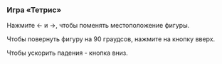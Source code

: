 ### Игра «Тетрис»


Нажмите <- и ->, чтобы поменять местоположение фигуры.


Чтобы повернуть фигуру на 90 граудсов, нажмите на кнопку вверх.


Чтобы ускорить падения - кнопка вниз. 



